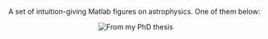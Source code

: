 A set of intuition-giving Matlab figures on astrophysics. One of them below:
 
<p align="center">
  <img alt="From my PhD thesis" src="https://user-images.githubusercontent.com/45330694/215735389-02e163ed-7a4e-4902-af6a-9d9f65094502.jpg" />
</p>
